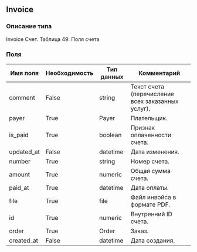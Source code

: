 ## Invoice
### Описание типа
Invoice
Счет.
Таблица 49. Поля счета

### Поля
| Имя поля | Необходимость | Тип данных | Комментарий |
|---|---|---|---|
|comment|False|string|Текст счета (перечисление всех заказанных услуг).<br/>|
|payer|True|Payer|Плательщик.<br/>|
|is_paid|True|boolean|Признак оплаченности счета.<br/>|
|updated_at|False|datetime|Дата изменения.<br/>|
|number|True|string|Номер счета.<br/>|
|amount|True|numeric|Общая сумма счета.<br/>|
|paid_at|True|datetime|Дата оплаты.<br/>|
|file|True|file|Файл инвойса в формате PDF.<br/>|
|id|True|numeric|Внутренний ID счета.<br/>|
|order|True|Order|Заказ.<br/>|
|created_at|False|datetime|Дата создания.<br/>|
